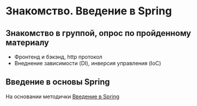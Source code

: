 Знакомство. Введение в Spring
=============================

## Знакомство в группой, опрос по пройденному материалу

- Фронтенд и бэкэнд, http протокол
- Внеднение зависимости (DI), инверсия управления (IoC)

## Введение в основы Spring

На основании методички [Введение в Spring](https://docs.google.com/document/d/1m5cnO9gmlbXBlW6-kvy7UXGI_r2y5vQILjoLTjlGfDo)